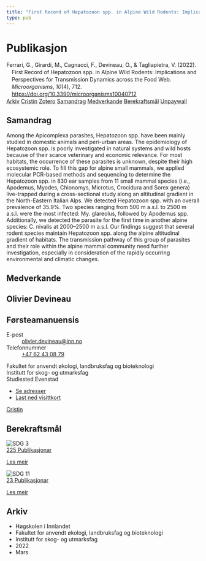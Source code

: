 ```yaml
---
title: "First Record of Hepatozoon spp. in Alpine Wild Rodents: Implications and Perspectives for Transmission Dynamics across the Food Web"
type: pub
---
```

<h1>Publikasjon</h1>
<article id="csl-bib-container-5YYKHKYX" class="csl-bib-container">
  <div class="csl-bib-body" style="line-height: 1.35; padding-left: 1em; text-indent:-1em;">
  <div class="csl-entry">Ferrari, G., Girardi, M., Cagnacci, F., Devineau, O., &amp; Tagliapietra, V. (2022). First Record of Hepatozoon spp. in Alpine Wild Rodents: Implications and Perspectives for Transmission Dynamics across the Food Web. <i>Microorganisms</i>, <i>10</i>(4), 712. <a href="https://doi.org/10.3390/microorganisms10040712">https://doi.org/10.3390/microorganisms10040712</a></div>
</div>
  <div class="csl-bib-buttons">
    <a href="#taxonomy-article-5YYKHKYX" class="csl-bib-button">Arkiv</a>
    <a href="https://app.cristin.no/results/show.jsf?id=2013113" alt="Cristin URL" class="csl-bib-button">Cristin</a>
    <a href="http://zotero.org/groups/5022929/items/5YYKHKYX" alt="Zotero URL" class="csl-bib-button">Zotero</a>
    <a href="#abstract-article-5YYKHKYX" class="csl-bib-button">Samandrag</a>
    <a href="#contributors-article-5YYKHKYX" class="csl-bib-button">Medverkande</a>
    <a href="#sdg-article-5YYKHKYX" class="csl-bib-button">Berekraftsmål</a>
    <a href="https://www.mdpi.com/2076-2607/10/4/712/pdf?version=1648215710" class="csl-bib-button">Unpaywall</a>
  </div>
  <div id="csl-bib-meta-container-5YYKHKYX"></div>
</article>
<div id="csl-bib-meta-5YYKHKYX" class="csl-bib-meta">
  <article id="abstract-article-5YYKHKYX" class="abstract-article">
    <h1>Samandrag</h1>
    Among the Apicomplexa parasites, Hepatozoon spp. have been mainly studied in domestic animals and peri-urban areas. The epidemiology of Hepatozoon spp. is poorly investigated in natural systems and wild hosts because of their scarce veterinary and economic relevance. For most habitats, the occurrence of these parasites is unknown, despite their high ecosystemic role. To fill this gap for alpine small mammals, we applied molecular PCR-based methods and sequencing to determine the Hepatozoon spp. in 830 ear samples from 11 small mammal species (i.e., Apodemus, Myodes, Chionomys, Microtus, Crocidura and Sorex genera) live-trapped during a cross-sectional study along an altitudinal gradient in the North-Eastern Italian Alps. We detected Hepatozoon spp. with an overall prevalence of 35.9%. Two species ranging from 500 m a.s.l. to 2500 m a.s.l. were the most infected: My. glareolus, followed by Apodemus spp. Additionally, we detected the parasite for the first time in another alpine species: C. nivalis at 2000–2500 m a.s.l. Our findings suggest that several rodent species maintain Hepatozoon spp. along the alpine altitudinal gradient of habitats. The transmission pathway of this group of parasites and their role within the alpine mammal community need further investigation, especially in consideration of the rapidly occurring environmental and climatic changes.
  </article>
  <article id="contributors-article-5YYKHKYX" class="contributors-article">
    <h1>Medverkande</h1>
    <div class="personas">
<div class="vrtx-hinn-person-card">
<div class="photo">
<i class="lar la-user-circle missing-person"></i>
</div>
<div class="info">
<hgroup><h1>Olivier Devineau</h1>
<h2>Førsteamanuensis</h2>
</hgroup><dl>
<dt>E-post</dt>
<dd>
<a href="mailto:olivier.devineau@inn.no">olivier.devineau@inn.no</a>
</dd>
<dt>Telefonnummer</dt>
<dd><a href="tel:+4762430879">
+47 62 43 08 79
</a></dd>
</dl>
<p>
Fakultet for anvendt økologi, landbruksfag og bioteknologi<br>
Institutt for skog- og utmarksfag<br>
Studiested Evenstad
</p>
<ul class="vrtx-hinn-links">
<li><a href="https://www.inn.no/finn-en-ansatt/olivier-devineau.html#vrtx-hinn-addresses">Se adresser</a></li>
<li><a href="https://www.inn.no/finn-en-ansatt/olivier-devineau.html?vrtx=vcf">Last ned visittkort</a></li>
</ul>
</div>
</div>
<a href="https://app.cristin.no/persons/show.jsf?id=598473" alt="Cristin URL" class="personas-cristin">Cristin</a>
</div>
  </article>
  <article id="sdg-article-5YYKHKYX" class="sdg-article">
    <h1>Berekraftsmål</h1>
    <div class="sdg-container"><div id="sdg3" class="sdg">
<img src="{{< params subfolder >}}images/sdg/sdg03_no.png" class="image" alt="SDG 3">
<div class="sdg-overlay">
<a href="{{< params subfolder >}}no/archive/?sdg=3#archive" class="sdg-publication-count"><span>225</span> Publikasjonar</a>
<p><a href="https://www.fn.no/om-fn/fns-baerekraftsmaal/god-helse-og-livskvalitet?lang=nno-NO" class="sdg-read-more">Les meir</a></p>
</div>
</div> <div id="sdg11" class="sdg">
<img src="{{< params subfolder >}}images/sdg/sdg11_no.png" class="image" alt="SDG 11">
<div class="sdg-overlay">
<a href="{{< params subfolder >}}no/archive/?sdg=11#archive" class="sdg-publication-count"><span>23</span> Publikasjonar</a>
<p><a href="https://www.fn.no/om-fn/fns-baerekraftsmaal/baerekraftige-byer-og-lokalsamfunn?lang=nno-NO" class="sdg-read-more">Les meir</a></p>
</div>
</div></div>
  </article>
  <article id="taxonomy-article-5YYKHKYX" class="taxonomy-article">
    <h1>Arkiv</h1>
    <ul>
      <li>Høgskolen i Innlandet</li>
      <li>Fakultet for anvendt økologi, landbruksfag og bioteknologi</li>
      <li>Institutt for skog- og utmarksfag</li>
      <li>2022</li>
      <li>Mars</li>
    </ul>
  </article>
</div>
